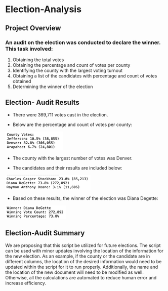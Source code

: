 # Election-Analysis
## Project Overview
### An audit on the election was conducted to declare the winner. This task involved:
1. Obtaining the total votes
2. Obtaining the percentage and count of votes per county
3. Identifying the county with the largest voting turnout
4. Obtaining a list of the candidates with percentage and count of votes obtained
5. Determining the winner of the election
## Election- Audit Results
- There were 369,711 votes cast in the election. 

- Below are the percentage and count of votes per county:

![votes_per_county](Resources/votes_per_county.png)

- The county with the largest number of votes was Denver.

- The candidates and their results are included below:

![votes_per_candidate](Resources/votes_per_candidate.png)

- Based on these results, the winner of the election was Diana Degette:

![winner](Resources/Winner.png)

## Election-Audit Summary
We are proposing that this script be utilized for future elections. The script can be used with minor updates involving the location of the information for the new election. As an example, if the county or the candidate are in different columns, the location of the desired information would need to be updated within the script for it to run properly.  Additionally, the name and the location of the new document will need to be modified as well. Otherwise, all the calculations are automated to reduce human error and increase efficiency.
